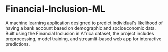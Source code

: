 # Financial-Inclusion-ML
A machine learning application designed to predict individual's likelihood of having a bank account based on demographic and socioeconomic data. Built using the Financial Inclusion in Africa dataset, the project includes preprocessing, model training, and streamlit-based web app for interactive predictions.
